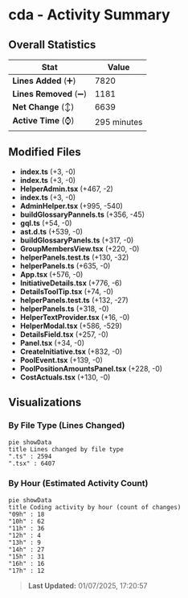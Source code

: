 # cda - Activity Summary 

## Overall Statistics

| Stat                   | Value                                                             |
| ---------------------- | ----------------------------------------------------------------- |
| **Lines Added** (➕)   | 7820                                          |
| **Lines Removed** (➖) | 1181                                        |
| **Net Change** (↕)    | 6639                |
| **Active Time** (⌚)   | 295 minutes |


## Modified Files
- **index.ts** (+3, -0)
- **index.ts** (+3, -0)
- **HelperAdmin.tsx** (+467, -2)
- **index.ts** (+3, -0)
- **AdminHelper.tsx** (+995, -540)
- **buildGlossaryPannels.ts** (+356, -45)
- **gql.ts** (+54, -0)
- **ast.d.ts** (+539, -0)
- **buildGlossaryPanels.ts** (+317, -0)
- **GroupMembersView.tsx** (+220, -0)
- **helperPanels.test.ts** (+130, -32)
- **helperPanels.ts** (+635, -0)
- **App.tsx** (+576, -0)
- **InitiativeDetails.tsx** (+776, -6)
- **DetailsToolTip.tsx** (+74, -0)
- **helperPanels.test.ts** (+132, -27)
- **helperPanels.ts** (+318, -0)
- **HelperTextProvider.tsx** (+16, -0)
- **HelperModal.tsx** (+586, -529)
- **DetailsField.tsx** (+257, -0)
- **Panel.tsx** (+34, -0)
- **CreateInitiative.tsx** (+832, -0)
- **PoolEvent.tsx** (+139, -0)
- **PoolPositionAmountsPanel.tsx** (+228, -0)
- **CostActuals.tsx** (+130, -0)

## Visualizations

### By File Type (Lines Changed)

```mermaid
pie showData
title Lines changed by file type
".ts" : 2594
".tsx" : 6407
```

### By Hour (Estimated Activity Count)

```mermaid
pie showData
title Coding activity by hour (count of changes)
"09h" : 18
"10h" : 62
"11h" : 36
"12h" : 4
"13h" : 9
"14h" : 27
"15h" : 31
"16h" : 16
"17h" : 12
```


> **Last Updated:** 01/07/2025, 17:20:57